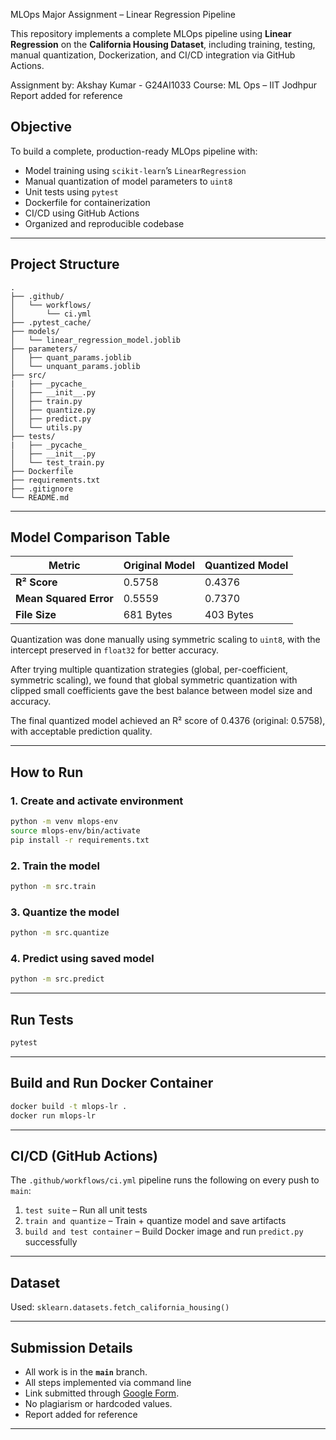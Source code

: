 MLOps Major Assignment – Linear Regression Pipeline

This repository implements a complete MLOps pipeline using **Linear Regression** on the **California Housing Dataset**, including training, testing, manual quantization, Dockerization, and CI/CD integration via GitHub Actions.

Assignment by: Akshay Kumar - G24AI1033 
Course: ML Ops – IIT Jodhpur  
Report added for reference


## Objective

To build a complete, production-ready MLOps pipeline with:

- Model training using `scikit-learn`’s `LinearRegression`
- Manual quantization of model parameters to `uint8`
- Unit tests using `pytest`
- Dockerfile for containerization
- CI/CD using GitHub Actions
- Organized and reproducible codebase

---

## Project Structure

```
.
├── .github/
│   └── workflows/
│       └── ci.yml
├── .pytest_cache/
├── models/
│   └── linear_regression_model.joblib
├── parameters/
│   ├── quant_params.joblib
│   └── unquant_params.joblib
├── src/
|   ├── _pycache_
│   ├── __init__.py
│   ├── train.py
│   ├── quantize.py
│   ├── predict.py
│   └── utils.py
├── tests/
|   ├── _pycache_
│   ├── __init__.py
│   └── test_train.py
├── Dockerfile
├── requirements.txt
├── .gitignore
└── README.md
```

---

## Model Comparison Table

| Metric                | Original Model | Quantized Model |
|-----------------------|----------------|------------------|
| **R² Score**          | 0.5758         | 0.4376           |
| **Mean Squared Error**| 0.5559         | 0.7370           |
| **File Size**         | 681 Bytes      | 403 Bytes        |

Quantization was done manually using symmetric scaling to `uint8`, with the intercept preserved in `float32` for better accuracy.

After trying multiple quantization strategies (global, per-coefficient, symmetric scaling), we found that global symmetric quantization with clipped small coefficients gave the best balance between model size and accuracy. 

The final quantized model achieved an R² score of 0.4376 (original: 0.5758), with acceptable prediction quality.

---

## How to Run

### 1. Create and activate environment

```bash
python -m venv mlops-env
source mlops-env/bin/activate  
pip install -r requirements.txt
```

### 2. Train the model

```bash
python -m src.train
```

### 3. Quantize the model

```bash
python -m src.quantize
```

### 4. Predict using saved model

```bash
python -m src.predict
```

---

## Run Tests

```bash
pytest
```

---

## Build and Run Docker Container

```bash
docker build -t mlops-lr .
docker run mlops-lr
```

---

## CI/CD (GitHub Actions)

The `.github/workflows/ci.yml` pipeline runs the following on every push to `main`:

1. `test suite` – Run all unit tests
2. `train and quantize` – Train + quantize model and save artifacts
3. `build and test container` – Build Docker image and run `predict.py` successfully

---

## Dataset

Used: `sklearn.datasets.fetch_california_housing()`

---

## Submission Details

- All work is in the **`main`** branch.
- All steps implemented via command line
- Link submitted through [Google Form](https://forms.gle/ANbjTHzanZwwZj8n6).
- No plagiarism or hardcoded values.
- Report added for reference

---